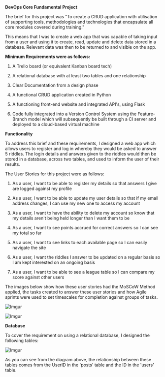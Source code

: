 **DevOps Core Fundamental Project**

The brief for this project was "To create a CRUD application with utilisation of supporting tools,
methodologies and technologies that encapsulate all core modules
covered during training."

This means that I was to create a web app that was capable of taking input from a user and using it to create,
read, update and delete data stored in a database. Relevant data was then to be returned to and visible on the app.


**Minimum Requirements were as follows:**

1. A Trello board (or equivalent Kanban board tech) 
 
2. A relational database with at least two tables and one relationship
 
3. Clear Documentation from a design phase
 
4. A functional CRUD application created in Python
 
5. A functioning front-end website and integrated API's, using Flask
 
6. Code fully integrated into a Version Control System using the
Feature-Branch model which will subsequently be built through a CI
server and deployed to a cloud-based virtual machine


**Functionality**

To address this brief and these requirements, I designed a web app which allows users to register and log in whereby
they would be asked to answer 5 riddles. The login details and answers given to the riddles would then be stored in a
database, across two tables, and used to inform the user of their results.

The User Stories for this project were as follows:

1. As a user, I want to be able to register my details so that answers I give are logged against my profile

2. As a user, I want to be able to update my user details so that if my email address changes, I can use my new one to 
   access my account
   
3. As a user, I want to have the ability to delete my account so know that my details aren't being held longer than I
   want them to be
   
4. As a user, I want to see points accrued for correct answers so I can see my total so far

5. As a user, I want to see links to each available page so I can easily navigate the site

6. As a user, I want the riddles I answer to be updated on a regular basis so I am kept interested on an ongoing basis

7. As a user, I want to be able to see a league table so I can compare my score against other users

The images below show how these user stories had the MoSCoW Method applied, the tasks created to answer these user
stories and how Agile sprints were used to set timescales for completion against groups of tasks.

![Imgur](https://i.imgur.com/HWD9pad.png)

![Imgur](https://i.imgur.com/SSWIfME.png)


**Database**

To cover the requirement on using a relational database, I designed the following tables:

![Imgur](https://i.imgur.com/G8oY5x0.png)

As you can see from the diagram above, the relationship between these tables comes from the UserID in the 'posts' table
and the ID in the 'users' table.